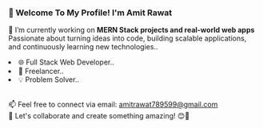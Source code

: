 <h3 class="font-bold text-xl font-sans uppercase tracking-wide leading-snug">
  👋 Welcome To My Profile! I'm Amit Rawat
</h3>

<p>
  🔭 I’m currently working on <strong>MERN Stack projects and real-world web apps</strong><br/>
  Passionate about turning ideas into code, building scalable applications, and continuously learning new technologies..
</p>

<li>🌐 Full Stack Web Developer..</li>
<li>💼 Freelancer..</li>
<li>💡 Problem Solver..</li>
<br/>
<p>
  📫 Feel free to connect via email: <a href="mailto:amitrawat789599@gmail.com">amitrawat789599@gmail.com</a><br/>
  🤝 Let's collaborate and create something amazing! 😊🚀
</p>
